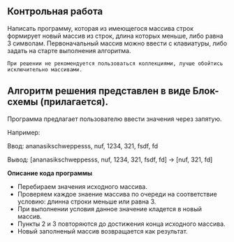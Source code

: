 ## Контрольная работа 
Написать программу, которая из имеющегося массива строк формирует новый массив из строк, длина которых меньше, либо равна 3 символам. Первоначальный массив можно ввести с клавиатуры, либо задать на старте выполнения алгоритма.

`При решении не рекомендуется пользоваться коллекциями, лучше обойтись исключительно массивами.`

## Алгоритм решения представлен в виде Блок-схемы (прилагается).

Программа предлагает пользователю ввести значения через запятую.

Например: 

Ввод: ananasikschweppesss, nuf, 1234, 321, fsdf, fd

Вывод: [ananasikschweppesss, nuf, 1234, 321, fsdf, fd] -> [nuf, 321, fd]

**Описание кода программы**

* Перебираем значения исходного массива.
* Проверяем каждое знаение массива по очереди на соответствие условию: длинна строки меньше или равна 3.
* При выполнении условия данное значение кладется в новый массив.
* Пункты 2 и 3 повторяются до достижения конца исходного массива.
* Новый заполненый массив возвращается как результат.